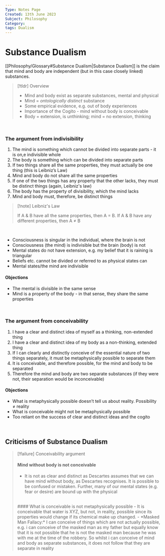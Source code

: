 ```yaml
---
Type: Notes Page
Created: 13th June 2023
Subject: Philosophy
Category:
tags: Dualism
---
```

# Substance Dualism

[[Philosophy/Glossary#Substance Dualism|Substance Dualism]] is the claim that mind and body are independent (but in this case closely linked) substances.

> [!tldr] Overview
> 
> - Mind and body exist as separate substances, mental and physical
> - Mind = *ontologically distinct* substance
> - Some empirical evidence, e.g. out of body experiences
> - Importance of the Cogito - mind without body is conceivable
> - Body = extension, is unthinking; mind = no extension, thinking

<br>

### The argument from indivisibility

1) The mind is something which cannot be divided into separate parts - it is on,e indivisible whole
2) The body is something which can be divided into separate parts
3) If two things share all the same properties, they must actually be one thing (this is Leibniz’s Law)
4) Mind and body do not share all the same properties
5) If one of the two things has any property that the other lacks, they must be distinct things (again, Leibniz's law)
6) The body has the property of divisibility, which the mind lacks
7) Mind and body must, therefore, be distinct things

> [!note] Leibniz's Law 
> 
> If A & B have all the same properties, then A = B. If A & B have any different properties, then A ≠ B
<br>

- Consciousness is singular in the individual, where the brain is not
- Consciousness (the mind) is indivisible but the brain (body) is not
- Mental states do not have extension, e.g. my belief that it is raining is triangular
- Beliefs etc. cannot be divided or referred to as physical states can
- Mental states/the mind are indivisible

#### Objections

- The mental is divisible in the same sense
- Mind is a property of the body - in that sense, they share the same properties
<br>

### The argument from conceivability

1) I have a clear and distinct idea of myself as a thinking, non-extended thing
2) I have a clear and distinct idea of my body as a non-thinking, extended thing
3) If I can clearly and distinctly conceive of the essential nature of two things separately, it must be metaphysically possible to separate them
4) It is conceivable, and therefore possible, for the mind and body to be separated
5) Therefore the mind and body are two separate substances (if they were not, their separation would be inconceivable)

#### Objections

- What is metaphysically possible doesn’t tell us about reality. Possibility ≠ reality
- What is conceivable might not be metaphysically possible
- Too reliant on the success of clear and distinct ideas and the cogito

<br>

## Criticisms of Substance Dualism

> [!failure] Conceivability argument
> 
> #### Mind without body is not conceivable
> - It is not as clear and distinct as Descartes assumes that we can have mind without body, as Descartes recognises. It is possible to be confused or mistaken. Further, many of our mental states (e.g. fear or desire) are bound up with the physical
> <br>
> #### What is conceivable is not metaphysically possible
> - It is conceivable that water is XYZ, but not, in reality, possible since its properties would change if its chemical make up changed. 
> - *Masked Man Fallacy:* I can conceive of things which are not actually possible, e.g. i can conceive of the masked man as my father but equally know that it is not possible that he is not the masked man because he was with me at the time of the robbery. So whilst i can conceive of mind and body as separate substances, it does not follow that they are separate in reality
> <br>

